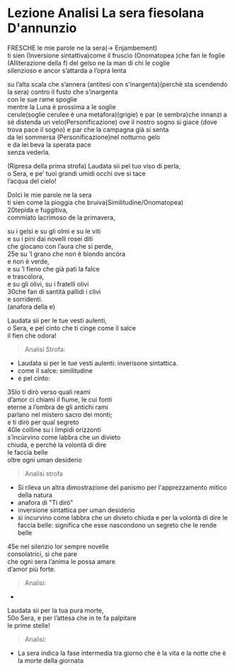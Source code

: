 # Lezione Analisi La sera fiesolana D'annunzio

FRESCHE le mie parole ne la sera(-> Enjambement)  
ti sien (Inversione sintattiva)come il fruscìo (Onomatopea )che fan le foglie  (Alliterazione della f)
del gelso ne la man di chi le coglie  
silenzioso e ancor s’attarda a l’opra lenta  

su l’alta scala che s’annera (antitesi con s'inargenta)(perchè sta scendendo la sera) 
contro il fusto che s’inargenta  
con le sue rame spoglie  
mentre la Luna è prossima a le soglie  
cerule(soglie cerulee è una metafora)(grigie) e par (e sembra)che innanzi a sé distenda un velo(Personificazione)
ove il nostro sogno si giace (dove trova pace il sogno) 
e par che la campagna già si senta  
da lei sommersa (Personificazione)nel notturno gelo  
e da lei beva la sperata pace  
senza vederla.  
 
(Ripresa della prima strofa) 
Laudata sii pel tuo viso di perla,  
o Sera, e pe’ tuoi grandi umidi occhi ove si tace  
l’acqua del cielo!  
  
Dolci le mie parole ne la sera  
ti sien come la pioggia che bruiva(Similitudine/Onomatopea)  
20tepida e fuggitiva,  
commiato lacrimoso de la primavera,


su i gelsi e su gli olmi e su le viti  
e su i pini dai novelli rosei diti  
che giocano con l’aura che si perde,  
25e su ’l grano che non è biondo ancóra  
e non è verde,  
e su ’l fieno che già patì la falce  
e trascolora,  
e su gli olivi, su i fratelli olivi  
30che fan di santità pallidi i clivi  
e sorridenti.  
 (anafora della e)
 
 
Laudata sii per le tue vesti aulenti,  
o Sera, e pel cinto che ti cinge come il salce  
il fien che odora!  

> Analisi Strofa:
- Laudata si per le tue vesti aulenti: inverisone sintattica.
- come il salce: similitudine
- e pel cinto: 
  

35Io ti dirò verso quali reami  
d’amor ci chiami il fiume, le cui fonti  
eterne a l’ombra de gli antichi rami  
parlano nel mistero sacro dei monti;  
e ti dirò per qual segreto  
40le colline su i limpidi orizzonti  
s’incùrvino come labbra che un divieto  
chiuda, e perché la volontà di dire  
le faccia belle  
oltre ogni uman desiderio

> Analisi strofa 
- Si rileva un altra dimostrazione del panismo per l'apprezzamento mitico della natura
- anafora di "Ti dirò"
- inversione sintattica per uman desiderio
- si incurvino come labbra che un divieto chiuda e per la volontà di dire le faccia belle: significa che esse nascondono un segreto che le rende belle

45e nel silenzio lor sempre novelle  
consolatrici, sì che pare  
che ogni sera l’anima le possa amare  
d’amor più forte.  

>Analisi:
-   

Laudata sii per la tua pura morte,  
50o Sera, e per l’attesa che in te fa palpitare  
le prime stelle!

> Analisi:
- La sera indica la fase intermedia tra giorno che è la vita e la notte che è la morte della giornata
<!--stackedit_data:
eyJoaXN0b3J5IjpbMTczNDE0MjM5N119
-->